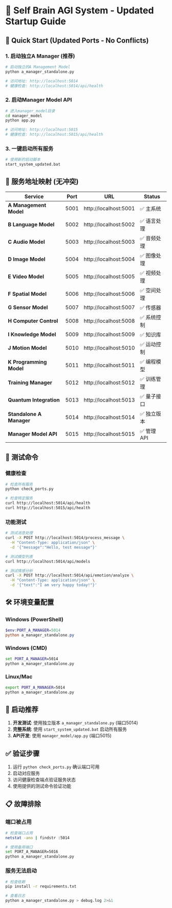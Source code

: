 # 🚀 Self Brain AGI System - Updated Startup Guide

## 🎯 Quick Start (Updated Ports - No Conflicts)

### 1. 启动独立A Manager (推荐)
```bash
# 启动独立的A Management Model
python a_manager_standalone.py

# 访问地址: http://localhost:5014
# 健康检查: http://localhost:5014/api/health
```

### 2. 启动Manager Model API
```bash
# 进入manager_model目录
cd manager_model
python app.py

# 访问地址: http://localhost:5015
# 健康检查: http://localhost:5015/api/health
```

### 3. 一键启动所有服务
```bash
# 使用新的启动脚本
start_system_updated.bat
```

## 📍 服务地址映射 (无冲突)

| Service | Port | URL | Status |
|---------|------|-----|--------|
| **A Management Model** | 5001 | http://localhost:5001 | ✅ 主系统 |
| **B Language Model** | 5002 | http://localhost:5002 | ✅ 语言处理 |
| **C Audio Model** | 5003 | http://localhost:5003 | ✅ 音频处理 |
| **D Image Model** | 5004 | http://localhost:5004 | ✅ 图像处理 |
| **E Video Model** | 5005 | http://localhost:5005 | ✅ 视频处理 |
| **F Spatial Model** | 5006 | http://localhost:5006 | ✅ 空间处理 |
| **G Sensor Model** | 5007 | http://localhost:5007 | ✅ 传感器 |
| **H Computer Control** | 5008 | http://localhost:5008 | ✅ 系统控制 |
| **I Knowledge Model** | 5009 | http://localhost:5009 | ✅ 知识库 |
| **J Motion Model** | 5010 | http://localhost:5010 | ✅ 运动控制 |
| **K Programming Model** | 5011 | http://localhost:5011 | ✅ 编程模型 |
| **Training Manager** | 5012 | http://localhost:5012 | ✅ 训练管理 |
| **Quantum Integration** | 5013 | http://localhost:5013 | ✅ 量子接口 |
| **Standalone A Manager** | 5014 | http://localhost:5014 | ✅ 独立版本 |
| **Manager Model API** | 5015 | http://localhost:5015 | ✅ 管理API |

## 🔧 测试命令

### 健康检查
```bash
# 检查所有服务
python check_ports.py

# 检查特定服务
curl http://localhost:5014/api/health
curl http://localhost:5015/api/health
```

### 功能测试
```bash
# 测试消息处理
curl -X POST http://localhost:5014/process_message \
  -H "Content-Type: application/json" \
  -d '{"message":"Hello, test message"}'

# 测试模型列表
curl http://localhost:5014/api/models

# 测试情感分析
curl -X POST http://localhost:5014/api/emotion/analyze \
  -H "Content-Type: application/json" \
  -d '{"text":"I am very happy today!"}'
```

## 🛠️ 环境变量配置

### Windows (PowerShell)
```powershell
$env:PORT_A_MANAGER=5014
python a_manager_standalone.py
```

### Windows (CMD)
```cmd
set PORT_A_MANAGER=5014
python a_manager_standalone.py
```

### Linux/Mac
```bash
export PORT_A_MANAGER=5014
python a_manager_standalone.py
```

## 🎯 启动推荐

1. **开发测试**: 使用独立版本 `a_manager_standalone.py` (端口5014)
2. **完整系统**: 使用 `start_system_updated.bat` 启动所有服务
3. **API开发**: 使用 `manager_model/app.py` (端口5015)

## ✅ 验证步骤

1. 运行 `python check_ports.py` 确认端口可用
2. 启动对应服务
3. 访问健康检查端点验证服务状态
4. 使用提供的测试命令验证功能

## 📋 故障排除

### 端口被占用
```bash
# 检查端口占用
netstat -ano | findstr :5014

# 使用备用端口
set PORT_A_MANAGER=5016
python a_manager_standalone.py
```

### 服务无法启动
```bash
# 检查依赖
pip install -r requirements.txt

# 查看日志
python a_manager_standalone.py > debug.log 2>&1
```